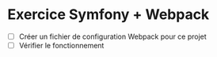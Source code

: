 # Exercice Symfony + Webpack

- [ ] Créer un fichier de configuration Webpack pour ce projet
- [ ] Vérifier le fonctionnement
